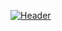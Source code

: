 [![Header](https://raw.githubusercontent.com/MartinHeinz/KunalK27/readme_header.png "Header")](https://www.linkedin.com/in/kunalkulkarni27)
